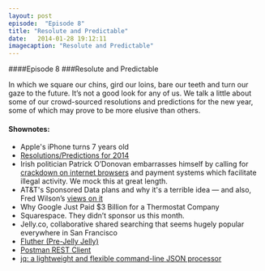 ```yaml
---
layout: post
episode:  "Episode 8"
title: "Resolute and Predictable"
date:   2014-01-28 19:12:11
imagecaption: "Resolute and Predictable"
---
```


####Episode 8
###Resolute and Predictable

In which we square our chins, gird our loins, bare our teeth and turn our gaze to the future. It’s not a good look for any of us. We talk a little about some of our crowd-sourced resolutions and predictions for the new year, some of which may prove to be more elusive than others.

#### Shownotes:

 * Apple's iPhone turns 7 years old
 * [Resolutions/Predictions for 2014](https://speakerdeck.com/xcake/resolutions-and-predictions")
 * Irish politician Patrick O’Donovan embarrasses himself by calling for [crackdown on internet browsers](http://www.finegael.ie/latest-news/2014/odonovan-calls-for-crackd/) and payment systems which facilitate illegal activity. We mock this at great length.
 * AT&T's Sponsored Data plans and why it's a terrible idea — and also, Fred Wilson’s [views on it](http://www.seattlepi.com/technology/businessinsider/article/FRED-WILSON-The-Net-Neutrality-Decision-Will-Be-5147487.php)
 * Why Google Just Paid $3 Billion for a Thermostat Company
 * Squarespace. They didn’t sponsor us this month.
 * Jelly.co, collaborative shared searching that seems hugely popular everywhere in San Francisco
 * [Fluther (Pre-Jelly Jelly)](http://www.fluther.com)
 * [Postman REST Client](https://chrome.google.com/webstore/detail/postman-rest-client/fdmmgilgnpjigdojojpjoooidkmcomcm?hl=en)
 * [jq: a lightweight and flexible command-line JSON processor](http://stedolan.github.io/jq/">stedolan.github.io/jq/)

